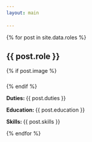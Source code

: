 ```yaml
---
layout: main

---
```


<main class="home" id="post" role="main" itemprop="mainContentOfPage" itemscope="itemscope" itemtype="http://schema.org/Blog">
   <div class="index">
    <div id="grid" class="row flex-grid float-right">
    {% for post in site.data.roles %}
        <article id="{{ post.role | remove: ' ' }}" class="box-item" itemscope="itemscope" itemtype="http://schema.org/BlogPosting" itemprop="blogPost">
                    <h2 class="color-white" >{{ post.role }}</h2>
            <div class="box-body">
                {% if post.image %}
                    <div class="cover">
                      <img src="/img/placeholder.png" data-url="{{ post.image }}" class="preload">
                    </div>
                {% endif %}
                <div class="box-info">
                  <p class="description"><b>Duties: </b>{{ post.duties }}</p>
                        <p class="description"><b>Education: </b>{{ post.education }}</p>
                        <p class="description"><b>Skills: </b>{{ post.skills }}</p>
                </div>
            </div>
        </article>
    {% endfor %}
    </div>	
	</div>	 
</main>